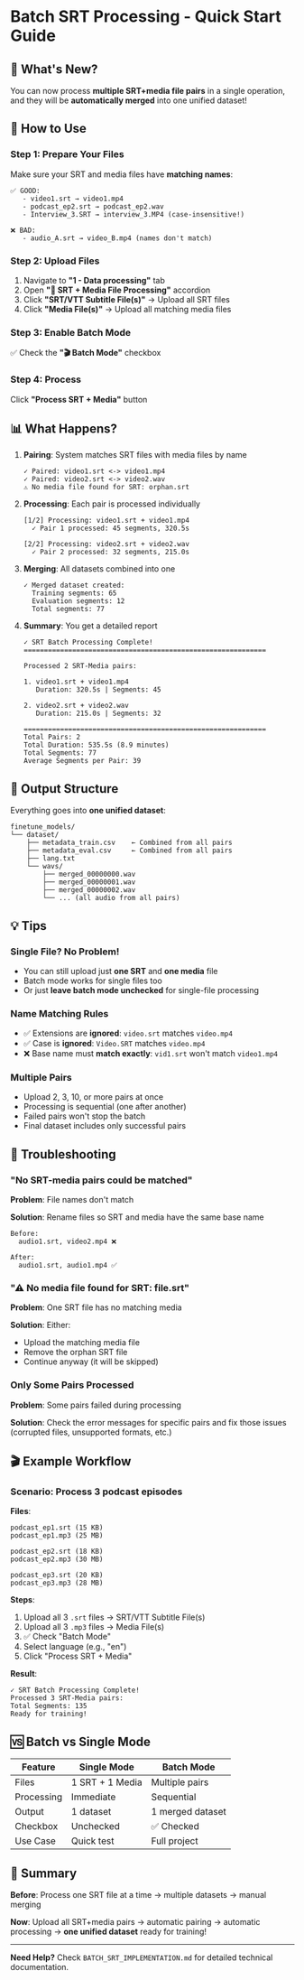 # Batch SRT Processing - Quick Start Guide

## 🎯 What's New?

You can now process **multiple SRT+media file pairs** in a single operation, and they will be **automatically merged** into one unified dataset!

## 🚀 How to Use

### Step 1: Prepare Your Files
Make sure your SRT and media files have **matching names**:

```
✅ GOOD:
   - video1.srt → video1.mp4
   - podcast_ep2.srt → podcast_ep2.wav
   - Interview_3.SRT → interview_3.MP4 (case-insensitive!)

❌ BAD:
   - audio_A.srt → video_B.mp4 (names don't match)
```

### Step 2: Upload Files
1. Navigate to **"1 - Data processing"** tab
2. Open **"📝 SRT + Media File Processing"** accordion
3. Click **"SRT/VTT Subtitle File(s)"** → Upload all SRT files
4. Click **"Media File(s)"** → Upload all matching media files

### Step 3: Enable Batch Mode
✅ Check the **"🎬 Batch Mode"** checkbox

### Step 4: Process
Click **"Process SRT + Media"** button

## 📊 What Happens?

1. **Pairing**: System matches SRT files with media files by name
   ```
   ✓ Paired: video1.srt <-> video1.mp4
   ✓ Paired: video2.srt <-> video2.wav
   ⚠ No media file found for SRT: orphan.srt
   ```

2. **Processing**: Each pair is processed individually
   ```
   [1/2] Processing: video1.srt + video1.mp4
     ✓ Pair 1 processed: 45 segments, 320.5s
   
   [2/2] Processing: video2.srt + video2.wav
     ✓ Pair 2 processed: 32 segments, 215.0s
   ```

3. **Merging**: All datasets combined into one
   ```
   ✓ Merged dataset created:
     Training segments: 65
     Evaluation segments: 12
     Total segments: 77
   ```

4. **Summary**: You get a detailed report
   ```
   ✓ SRT Batch Processing Complete!
   ============================================================
   
   Processed 2 SRT-Media pairs:
   
   1. video1.srt + video1.mp4
      Duration: 320.5s | Segments: 45
   
   2. video2.srt + video2.wav
      Duration: 215.0s | Segments: 32
   
   ============================================================
   Total Pairs: 2
   Total Duration: 535.5s (8.9 minutes)
   Total Segments: 77
   Average Segments per Pair: 39
   ```

## 📁 Output Structure

Everything goes into **one unified dataset**:

```
finetune_models/
└── dataset/
    ├── metadata_train.csv    ← Combined from all pairs
    ├── metadata_eval.csv     ← Combined from all pairs
    ├── lang.txt
    └── wavs/
        ├── merged_00000000.wav
        ├── merged_00000001.wav
        ├── merged_00000002.wav
        └── ... (all audio from all pairs)
```

## 💡 Tips

### Single File? No Problem!
- You can still upload just **one SRT** and **one media** file
- Batch mode works for single files too
- Or just **leave batch mode unchecked** for single-file processing

### Name Matching Rules
- ✅ Extensions are **ignored**: `video.srt` matches `video.mp4`
- ✅ Case is **ignored**: `Video.SRT` matches `video.mp4`
- ❌ Base name must **match exactly**: `vid1.srt` won't match `video1.mp4`

### Multiple Pairs
- Upload 2, 3, 10, or more pairs at once
- Processing is sequential (one after another)
- Failed pairs won't stop the batch
- Final dataset includes only successful pairs

## 🔧 Troubleshooting

### "No SRT-media pairs could be matched"
**Problem**: File names don't match

**Solution**: Rename files so SRT and media have the same base name
```
Before:
  audio1.srt, video2.mp4 ❌

After:
  audio1.srt, audio1.mp4 ✅
```

### "⚠ No media file found for SRT: file.srt"
**Problem**: One SRT file has no matching media

**Solution**: Either:
- Upload the matching media file
- Remove the orphan SRT file
- Continue anyway (it will be skipped)

### Only Some Pairs Processed
**Problem**: Some pairs failed during processing

**Solution**: Check the error messages for specific pairs and fix those issues (corrupted files, unsupported formats, etc.)

## 🎬 Example Workflow

### Scenario: Process 3 podcast episodes

**Files**:
```
podcast_ep1.srt (15 KB)
podcast_ep1.mp3 (25 MB)

podcast_ep2.srt (18 KB)
podcast_ep2.mp3 (30 MB)

podcast_ep3.srt (20 KB)
podcast_ep3.mp3 (28 MB)
```

**Steps**:
1. Upload all 3 `.srt` files → SRT/VTT Subtitle File(s)
2. Upload all 3 `.mp3` files → Media File(s)
3. ✅ Check "Batch Mode"
4. Select language (e.g., "en")
5. Click "Process SRT + Media"

**Result**:
```
✓ SRT Batch Processing Complete!
Processed 3 SRT-Media pairs:
Total Segments: 135
Ready for training!
```

## 🆚 Batch vs Single Mode

| Feature | Single Mode | Batch Mode |
|---------|-------------|------------|
| Files | 1 SRT + 1 Media | Multiple pairs |
| Processing | Immediate | Sequential |
| Output | 1 dataset | 1 merged dataset |
| Checkbox | Unchecked | ✅ Checked |
| Use Case | Quick test | Full project |

## 🎉 Summary

**Before**: Process one SRT file at a time → multiple datasets → manual merging

**Now**: Upload all SRT+media pairs → automatic pairing → automatic processing → **one unified dataset** ready for training!

---

**Need Help?** Check `BATCH_SRT_IMPLEMENTATION.md` for detailed technical documentation.

